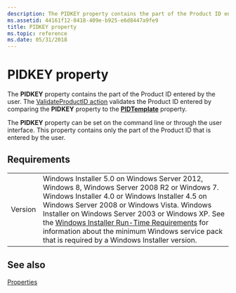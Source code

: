 ```yaml
---
description: The PIDKEY property contains the part of the Product ID entered by the user.
ms.assetid: 44161f12-8418-409e-b925-e6d8447a9fe9
title: PIDKEY property
ms.topic: reference
ms.date: 05/31/2018
---
```


# PIDKEY property

The **PIDKEY** property contains the part of the Product ID entered by the user. The [ValidateProductID action](validateproductid-action.md) validates the Product ID entered by comparing the **PIDKEY** property to the [**PIDTemplate**](pidtemplate.md) property.

The **PIDKEY** property can be set on the command line or through the user interface. This property contains only the part of the Product ID that is entered by the user.

## Requirements



|                    |                                                                                                                                                                                                                                                                                                                                                                                                                                                  |
|--------------------|--------------------------------------------------------------------------------------------------------------------------------------------------------------------------------------------------------------------------------------------------------------------------------------------------------------------------------------------------------------------------------------------------------------------------------------------------|
| Version<br/> | Windows Installer 5.0 on Windows Server 2012, Windows 8, Windows Server 2008 R2 or Windows 7. Windows Installer 4.0 or Windows Installer 4.5 on Windows Server 2008 or Windows Vista. Windows Installer on Windows Server 2003 or Windows XP. See the [Windows Installer Run-Time Requirements](windows-installer-portal.md) for information about the minimum Windows service pack that is required by a Windows Installer version.<br/> |



## See also

<dl> <dt>

[Properties](properties.md)
</dt> </dl>

 

 




